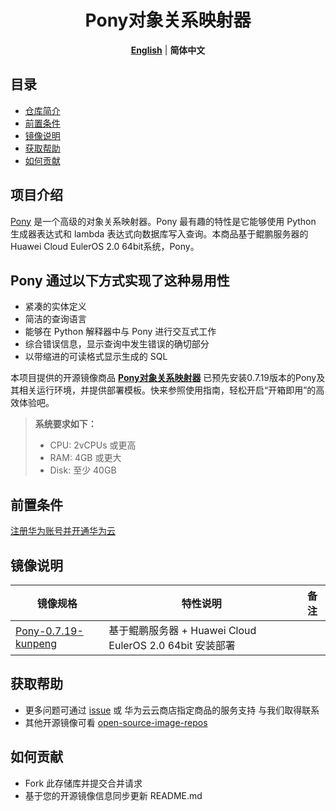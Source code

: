  <h1 align="center">Pony对象关系映射器</h1>
  <p align="center">
    <a href="README.md"><strong>English</strong></a> | <strong>简体中文</strong>
  </p>


## 目录

- [仓库简介](#项目介绍)
- [前置条件](#前置条件)
- [镜像说明](#镜像说明)
- [获取帮助](#获取帮助)
- [如何贡献](#如何贡献)

## 项目介绍

[Pony](https://github.com/ponyorm/pony/) 是一个高级的对象关系映射器。Pony 最有趣的特性是它能够使用 Python 生成器表达式和 lambda 表达式向数据库写入查询‌。本商品基于鲲鹏服务器的Huawei Cloud EulerOS 2.0 64bit系统，Pony。

## Pony 通过以下方式实现了这种易用性

- 紧凑的实体定义
- 简洁的查询语言
- 能够在 Python 解释器中与 Pony 进行交互式工作
- 综合错误信息，显示查询中发生错误的确切部分
- 以带缩进的可读格式显示生成的 SQL

本项目提供的开源镜像商品 [**Pony对象关系映射器**](https://marketplace.huaweicloud.com/hidden/contents/8790f1dc-508d-4ad8-b793-b19518550dad#productid=OFFI1166671996658528256) 已预先安装0.7.19版本的Pony及其相关运行环境，并提供部署模板。快来参照使用指南，轻松开启“开箱即用”的高效体验吧。


> **系统要求如下：**
> - CPU: 2vCPUs 或更高
> - RAM: 4GB 或更大
> - Disk: 至少 40GB

## 前置条件
[注册华为账号并开通华为云](https://support.huaweicloud.com/usermanual-account/account_id_001.html)

## 镜像说明

| 镜像规格                                                                                               | 特性说明 | 备注 |
|----------------------------------------------------------------------------------------------------| --- | --- |
| [Pony-0.7.19-kunpeng](https://github.com/HuaweiCloudDeveloper/pony-image/tree/Pony-0.7.19-kunpeng) | 基于鲲鹏服务器 + Huawei Cloud EulerOS 2.0 64bit 安装部署 |  |

## 获取帮助
- 更多问题可通过 [issue](https://github.com/HuaweiCloudDeveloper/pony-image/issues) 或 华为云云商店指定商品的服务支持 与我们取得联系
- 其他开源镜像可看 [open-source-image-repos](https://github.com/HuaweiCloudDeveloper/open-source-image-repos)

## 如何贡献
- Fork 此存储库并提交合并请求
- 基于您的开源镜像信息同步更新 README.md